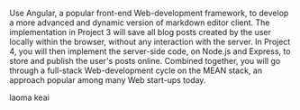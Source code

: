 Use Angular, a popular front-end Web-development framework, to develop a more advanced and dynamic version of markdown editor client. The implementation in Project 3 will save all blog posts created by the user locally within the browser, without any interaction with the server. In Project 4, you will then implement the server-side code, on Node.js and Express, to store and publish the user's posts online. Combined together, you will go through a full-stack Web-development cycle on the MEAN stack, an approach popular among many Web start-ups today.


laoma keai